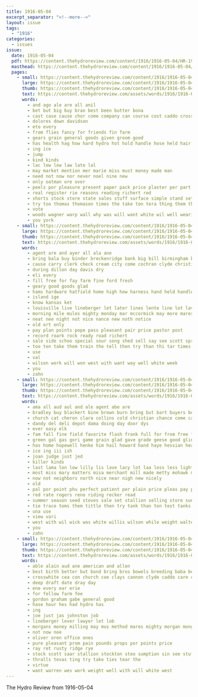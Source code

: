 ```yaml
---
title: 1916-05-04
excerpt_separator: "<!--more-->"
layout: issue
tags:
  - "1916"
categories:
  - issues
issue:
  date: 1916-05-04
  pdf: https://content.thehydroreview.com/content/1916/1916-05-04/HR-1916-05-04.pdf
  masthead: https://content.thehydroreview.com/content/1916/1916-05-04/masthead/HR-1916-05-04.jpg
  pages:
    - small: https://content.thehydroreview.com/content/1916/1916-05-04/small/HR-1916-05-04-01.jpg
      large: https://content.thehydroreview.com/content/1916/1916-05-04/large/HR-1916-05-04-01.jpg
      thumb: https://content.thehydroreview.com/content/1916/1916-05-04/thumbnails/HR-1916-05-04-01.jpg
      text: https://content.thehydroreview.com/assets/words/1916/1916-05-04/HR-1916-05-04-01.txt
      words:
        - and ago ale are all anil
        - bet but big buy bran best been butter bona
        - cast case cause chor come company can course cost caddo cross check cattle carry county cream certain
        - dolores down davidson
        - eto every
        - from flies fancy for friends fin farm
        - gears grain general goods given groom good
        - has health hag how hard hydro hot hold handle hose held hair high hardware hour homa home heard
        - ing ice
        - jump
        - kind kinds
        - lac lew low law late lal
        - may market mention mer marie miss must money made man
        - need not now nor never noel nine new
        - only oatman ore over
        - peels por pleasure present paper pack price plaster per part
        - real register rie reasons reading richert red
        - shorts stock store state sales stuff surface simple stand set sack small saving send seis special see style samples safe
        - try too thomas thomason times the take ton tera thing them then
        - vote
        - woods wagner warp wall why was will want white wil well wearing work worth with worms
        - you york
    - small: https://content.thehydroreview.com/content/1916/1916-05-04/small/HR-1916-05-04-02.jpg
      large: https://content.thehydroreview.com/content/1916/1916-05-04/large/HR-1916-05-04-02.jpg
      thumb: https://content.thehydroreview.com/content/1916/1916-05-04/thumbnails/HR-1916-05-04-02.jpg
      text: https://content.thehydroreview.com/assets/words/1916/1916-05-04/HR-1916-05-04-02.txt
      words:
        - agent are and ayer all ala ane
        - bring bala buy binder breckenridge bank big bill birmingham brand bly baptist bette been book bay bible bacon brood blanks
        - cause carry clerk check cream city come cochran clyde christian can cost call clark chas church cash chu county case cam
        - during dillon day davis dry
        - eli every
        - fill free for fay farm fine ford fresh
        - geary good goods glad
        - hams hardware hatfield home high how harness hand held handle howd harvest has hildebrand herd hydro hop
        - island ige
        - know kansas ket
        - louisville live lineberger let later lines lente line lot laval livers lee
        - morning mile mules mighty monday mar mccormick may more mares most
        - neat nee night not nice nance new noth notice
        - old ort only
        - pay plan points pope pass pleasant pair price pastor post
        - record roark rock ready road richert
        - sale side schoo special sour song shed sell say see scott spring sunday seer stock star scales state schools soon school seven service
        - too ten take them train the tell then try than thi tar times tran test thompson
        - use
        - val
        - wilson work will won west with want way well white week
        - you
        - zahn
    - small: https://content.thehydroreview.com/content/1916/1916-05-04/small/HR-1916-05-04-03.jpg
      large: https://content.thehydroreview.com/content/1916/1916-05-04/large/HR-1916-05-04-03.jpg
      thumb: https://content.thehydroreview.com/content/1916/1916-05-04/thumbnails/HR-1916-05-04-03.jpg
      text: https://content.thehydroreview.com/assets/words/1916/1916-05-04/HR-1916-05-04-03.txt
      words:
        - ama all aud aul and ale agent abe are
        - bradley buy blackert bine brown burn bring but bart buyers best been bus better blake beach big
        - church cat cheron clara collins cold christian chance come can company counts clear cost cheap city chin car cash call carry check cass cream
        - dandy del deli depot dama doing day door dys
        - ever easy elk
        - fam fall fine field favorite flash frank full for from free fair felton farm friday fly
        - green gal gas gori game grain glad gave grade geese good glinton
        - has home hopewell henke him hail howard hand haye hessian head hydro hay hint house hens horse high hatch hor hien hardware
        - ice ing iii ish
        - joan judge just jed
        - killer kinds
        - last lama lon low lilly lis lave lacy lot laa loss less light little
        - most miss mary matters misa merchant mill made metty mohawk more market may many morgan mcfarlin monday much
        - now not neighbors north nice near nigh new nicely
        - old
        - pal por point phu perfect patient per plain price pleas pay paul pana pope
        - red rate rogers reno riding recker read
        - summer season seed stoves sale set stallion selling store sunday stock shaw steady show saving stove school shows still sell saturday stafford soon see sieg sales
        - tie trace toms them tittle then try tank than ton test tanks the take too
        - una use
        - view vari
        - west with wil wick was white willis wilson while weight walter want weather will weeks
        - you
        - zahn
    - small: https://content.thehydroreview.com/content/1916/1916-05-04/small/HR-1916-05-04-04.jpg
      large: https://content.thehydroreview.com/content/1916/1916-05-04/large/HR-1916-05-04-04.jpg
      thumb: https://content.thehydroreview.com/content/1916/1916-05-04/thumbnails/HR-1916-05-04-04.jpg
      text: https://content.thehydroreview.com/assets/words/1916/1916-05-04/HR-1916-05-04-04.txt
      words:
        - able alain aud ane american and allen
        - best birth better but bond bring bros bowels breeding baba been big brown bradley black
        - crosswhite cea con church coe clays cannon clyde caddo care corn cue city
        - deep draft date dray day
        - ene every ear erie
        - for fellow farm fee
        - gordon graham gabe general good
        - hase hour hes had hydro has
        - ing
        - joe just jas johnston job
        - lineberger lever lawyer let lob
        - morgans money milling may mus method mares mighty morgan mong meal miles mis
        - not now noe
        - oliver oren office ones
        - pure pleasant prom pain pounds props por points price
        - ray ret rusty ridge rye
        - stock scott saar stallion stockton steo sumption sin see stuff stand steelman sera sic surgeon store seat soh season soares surprise
        - thralls texas ting try take ties tear the
        - virtue
        - want warren wes work weight well with will white west
---
```


The Hydro Review from 1916-05-04

<!--more-->

